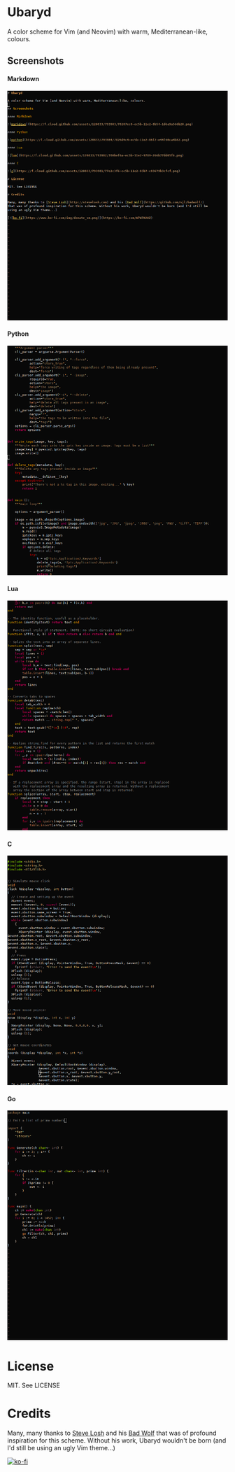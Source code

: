 # Ubaryd

A color scheme for Vim (and Neovim) with warm, Mediterranean-like, colours. 

## Screenshots

#### Markdown

![markdown](https://raw.githubusercontent.com/Donearm/Ubaryd/screenshots/ubaryd-markdown.png)

#### Python

![python](https://raw.githubusercontent.com/Donearm/Ubaryd/screenshots/ubaryd-python.png)

#### Lua

![lua](https://raw.githubusercontent.com/Donearm/Ubaryd/screenshots/ubaryd-lua.png)

#### C

![c](https://raw.githubusercontent.com/Donearm/Ubaryd/screenshots/ubaryd-c.png)

#### Go

![go](https://raw.githubusercontent.com/Donearm/Ubaryd/screenshots/ubaryd-go.png)

# License

MIT. See LICENSE

# Credits

Many, many thanks to [Steve Losh](http://stevelosh.com) and his [Bad Wolf](https://github.com/sjl/badwolf/)
that was of profound inspiration for this scheme. Without his work, Ubaryd wouldn't be born (and I'd still be 
using an ugly Vim theme...)

[![ko-fi](https://www.ko-fi.com/img/donate_sm.png)](https://ko-fi.com/W7W7KA0Z)
